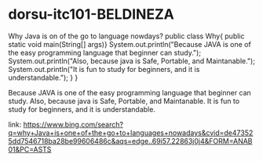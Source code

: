 # dorsu-itc101-BELDINEZA
Why Java is on of the go to language nowdays?
public class Why{
   public static void main(String[] args)}
        System.out.println("Because JAVA is one of the easy programming language that beginner can study.");
        System.out.println("Also, because java is Safe, Portable, and Maintanable."); 
        System.out.println("It is fun to study for beginners, and it is understandable.");
   }
}

Because JAVA is one of the easy programming language that beginner can study. Also, because java is Safe, Portable, and Maintanable. It is fun to study for beginners, and it is understandable.

link: https://www.bing.com/search?q=why+Java+is+one+of+the+go+to+languages+nowadays&cvid=de473525dd7546718ba28be99606486c&aqs=edge..69i57.22863j0j4&FORM=ANAB01&PC=ASTS
